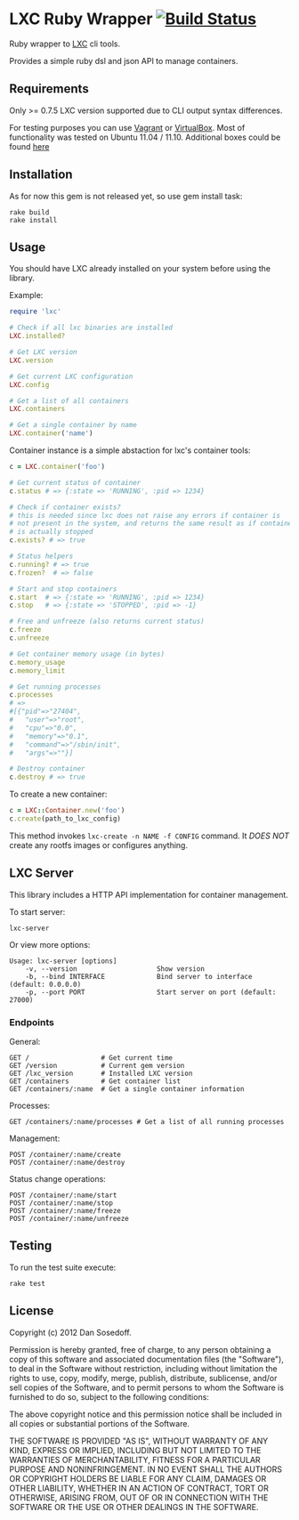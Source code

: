 # LXC Ruby Wrapper [![Build Status](https://secure.travis-ci.org/sosedoff/lxc-ruby.png?branch=master)](http://travis-ci.org/sosedoff/lxc-ruby)

Ruby wrapper to [LXC](http://lxc.sourceforge.net/) cli tools. 

Provides a simple ruby dsl and json API to manage containers. 

## Requirements

Only >= 0.7.5 LXC version supported due to CLI output syntax differences. 

For testing purposes you can use [Vagrant](http://vagrantup.com/) or [VirtualBox](https://www.virtualbox.org/). Most of functionality
was tested on Ubuntu 11.04 / 11.10. Additional boxes could be found [here](http://www.vagrantbox.es/)

## Installation

As for now this gem is not released yet, so use gem install task:

```
rake build
rake install
```

## Usage

You should have LXC already installed on your system before using the library.

Example:

```ruby
require 'lxc'

# Check if all lxc binaries are installed
LXC.installed?

# Get LXC version
LXC.version

# Get current LXC configuration
LXC.config

# Get a list of all containers
LXC.containers

# Get a single container by name
LXC.container('name')
```

Container instance is a simple abstaction for lxc's container tools:

```ruby
c = LXC.container('foo')

# Get current status of container
c.status # => {:state => 'RUNNING', :pid => 1234}

# Check if container exists?
# this is needed since lxc does not raise any errors if container is
# not present in the system, and returns the same result as if container
# is actually stopped
c.exists? # => true

# Status helpers
c.running? # => true
c.frozen?  # => false

# Start and stop containers
c.start  # => {:state => 'RUNNING', :pid => 1234}
c.stop   # => {:state => 'STOPPED', :pid => -1}

# Free and unfreeze (also returns current status)
c.freeze
c.unfreeze

# Get container memory usage (in bytes)
c.memory_usage
c.memory_limit

# Get running processes
c.processes 
# => 
#[{"pid"=>"27404",
#   "user"=>"root",
#   "cpu"=>"0.0",
#   "memory"=>"0.1",
#   "command"=>"/sbin/init",
#   "args"=>""}]

# Destroy container
c.destroy # => true
```

To create a new container:

``` ruby
c = LXC::Container.new('foo')
c.create(path_to_lxc_config)
```

This method invokes ```lxc-create -n NAME -f CONFIG``` command. It *DOES NOT* create 
any rootfs images or configures anything.

## LXC Server

This library includes a HTTP API implementation for container management. 

To start server:

```
lxc-server
```

Or view more options:

```
Usage: lxc-server [options]
    -v, --version                    Show version
    -b, --bind INTERFACE             Bind server to interface (default: 0.0.0.0)
    -p, --port PORT                  Start server on port (default: 27000)
```

### Endpoints

General:

    GET /                  # Get current time
    GET /version           # Current gem version
    GET /lxc_version       # Installed LXC version
    GET /containers        # Get container list 
    GET /containers/:name  # Get a single container information

Processes:

    GET /containers/:name/processes # Get a list of all running processes

Management:

    POST /container/:name/create
    POST /container/:name/destroy

Status change operations:

    POST /container/:name/start 
    POST /container/:name/stop
    POST /container/:name/freeze
    POST /container/:name/unfreeze

## Testing

To run the test suite execute:

```
rake test
```

## License

Copyright (c) 2012 Dan Sosedoff.

Permission is hereby granted, free of charge, to any person obtaining a copy of this software and associated documentation files (the "Software"), to deal in the Software without restriction, including without limitation the rights to use, copy, modify, merge, publish, distribute, sublicense, and/or sell copies of the Software, and to permit persons to whom the Software is furnished to do so, subject to the following conditions:

The above copyright notice and this permission notice shall be included in all copies or substantial portions of the Software.

THE SOFTWARE IS PROVIDED "AS IS", WITHOUT WARRANTY OF ANY KIND, EXPRESS OR IMPLIED, INCLUDING BUT NOT LIMITED TO THE WARRANTIES OF MERCHANTABILITY, FITNESS FOR A PARTICULAR PURPOSE AND NONINFRINGEMENT. IN NO EVENT SHALL THE AUTHORS OR COPYRIGHT HOLDERS BE LIABLE FOR ANY CLAIM, DAMAGES OR OTHER LIABILITY, WHETHER IN AN ACTION OF CONTRACT, TORT OR OTHERWISE, ARISING FROM, OUT OF OR IN CONNECTION WITH THE SOFTWARE OR THE USE OR OTHER DEALINGS IN THE SOFTWARE.